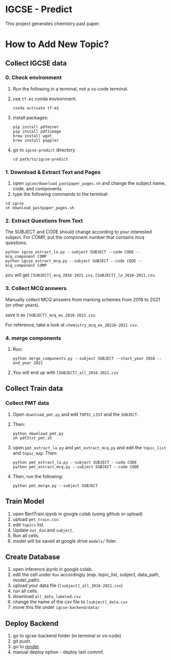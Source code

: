 # IGCSE - Predict

This project generates chemistry past paper.

# How to Add New Topic?

## Collect IGCSE data

### 0. Check environment

1. Run the following in a terminal, not a vs-code terminal.
2. use `tf-m1` conda environment.

    ```
    conda activate tf-m1
    ```

3. install packages:

    ```
    pip install pdfminer
    pip install pdf2image
    brew install wget
    brew install poppler
    ```

4. go to `igcse-predict` directory

    ```
    cd path/to/igcse-predict
    ```

### 1. Download & Extract Text and Pages

1. open `igcse/download_pastpaper_pages.sh` and change the subject name, code, and components.
2. type the following commands to the terminal:

```
cd igcse
sh download_pastpaper_pages.sh
```

### 2. Extract Questions from Text

The SUBJECT and CODE should change according to your interested subject.
For COMP, put the component number that contains mcq questions.
```
python igcse_extract_la.py --subject SUBJECT --code CODE --mcq_component COMP
python igcse_extract_mcq.py --subject SUBJECT --code CODE --mcq_component COMP
```
you will get `[SUBJECT]_mcq_2016-2021.csv`, `[SUBJECT]_la_2016-2021.csv`.

### 3. Collect MCQ answers

Manually collect MCQ answers from marking schemes from 2016 to 2021 (or other years).

save it as `[SUBJECT]_mcq_ms_2016-2021.csv`.

For reference, take a look at `chemistry_mcq_ms_20216-2021.csv`.

### 4. merge components

1. Run:
   ```
   python merge_components.py --subject SUBJECT --start_year 2016 --end_year 2021
   ```
2. You will end up with `[SUBJECT]_all_2016-2021.csv`

## Collect Train data

### Collect PMT data

1. Open `download_pmt.py` and edit `TOPIC_LIST` and the `SUBJECT`.
2. Then:
    ```
    python download_pmt.py
    sh pdf2txt_pmt.sh
    ```
3. open `pmt_extract_la.py` and `pmt_extract_mcq.py` and edit the `topic_list` and `topic_map`. Then:
   ```
   python pmt_extract_la.py --subject SUBJECT --code CODE
   python pmt_extract_mcq.py --subject SUBJECT --code CODE
   ```

4. Then, run the following:
    ```
    python pmt_merge.py --subject SUBJECT
    ```


## Train Model

1. open BertTrain.ipynb in google colab (using github or upload)
2. upload `pmt_train.csv`.
3. edit `topics` list.
4. Update `out_dim` and `subject`.
5. Run all cells.
6. model will be saved at google drive `models/` foler.

## Create Database
1. open inference.ipynb in google colab.
2. edit the cell under `Run` accordingly (esp. topic_list, subject, data_path, model_path).
3. upload your data file (`[subject]_all_2016-2021.csv`)
4. run all cells.
5. download `all_data_labeled.csv`
6. change the name of the csv file to `[subject]_data.csv`
7. move this file under `igcse-backend/data/`


## Deploy Backend

1. go to igcse-backend folder (in terminal or vs-code)
2. git push.
3. go to [render](https://dashboard.render.com).
4. manual deploy option - deploy last commit.